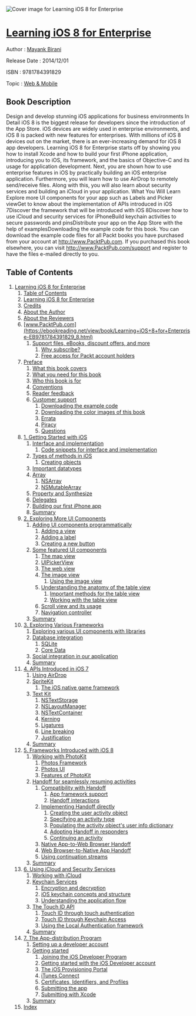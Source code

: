 ![Cover image for Learning iOS 8 for Enterprise](https://imgdetail.ebookreading.net/cover/cover/web_mobile/EB9781784391829.jpg)

[Learning iOS 8 for Enterprise](https://ebookreading.net/view/book/Learning+iOS+8+for+Enterprise-EB9781784391829_1.html "Learning iOS 8 for Enterprise")
====================================================================================================================

Author : [Mayank Birani](https://ebookreading.net/search/author/Mayank+Birani)

Release Date : 2014/12/01

ISBN : 9781784391829

Topic : [Web & Mobile](https://ebookreading.net/search/category/web-mobile)

Book Description
-----------------

Design and develop stunning iOS applications for business environments
In Detail
iOS 8 is the biggest release for developers since the introduction of the App Store. iOS devices are widely used in enterprise environments, and iOS 8 is packed with new features for enterprises. With millions of iOS 8 devices out on the market, there is an ever-increasing demand for iOS 8 app developers.
Learning iOS 8 for Enterprise starts off by showing you how to install Xcode and how to build your first iPhone application, introducing you to iOS, its framework, and the basics of Objective-C and its usage for application development. Next, you are shown how to use enterprise features in iOS by practically building an iOS enterprise application. Furthermore, you will learn how to use AirDrop to remotely send/receive files. Along with this, you will also learn about security services and building an iCloud in your application.
What You Will Learn
Explore more UI components for your app such as Labels and Picker viewGet to know about the implementation of APIs introduced in iOS 7Discover the framework that will be introduced with iOS 8Discover how to use iCloud and security services for iPhoneBuild keychain activities to secure passwords and pinsDistribute your app on the App Store with the help of examplesDownloading the example code for this book. You can download the example code files for all Packt books you have purchased from your account at http://www.PacktPub.com. If you purchased this book elsewhere, you can visit http://www.PacktPub.com/support and register to have the files e-mailed directly to you.
              
Table of Contents
-----------------

1. [Learning iOS 8 for Enterprise](https://ebookreading.net/view/book/Learning+iOS+8+for+Enterprise-EB9781784391829_3.html)
    1. [Table of Contents](https://ebookreading.net/view/book/Learning+iOS+8+for+Enterprise-EB9781784391829_2.html)
    1. [Learning iOS 8 for Enterprise](https://ebookreading.net/view/book/Learning+iOS+8+for+Enterprise-EB9781784391829_4.html)
    1. [Credits](https://ebookreading.net/view/book/Learning+iOS+8+for+Enterprise-EB9781784391829_5.html)
    1. [About the Author](https://ebookreading.net/view/book/Learning+iOS+8+for+Enterprise-EB9781784391829_6.html)
    1. [About the Reviewers](https://ebookreading.net/view/book/Learning+iOS+8+for+Enterprise-EB9781784391829_7.html)
    1. [www.PacktPub.com](https://ebookreading.net/view/book/Learning+iOS+8+for+Enterprise-EB9781784391829_8.html)
        1. [Support files, eBooks, discount offers, and more](https://ebookreading.net/view/book/Learning+iOS+8+for+Enterprise-EB9781784391829_8.html#ch00lvl1sec01)
            1. [Why subscribe?](https://ebookreading.net/view/book/Learning+iOS+8+for+Enterprise-EB9781784391829_8.html#ch00lvl2sec01)
            1. [Free access for Packt account holders](https://ebookreading.net/view/book/Learning+iOS+8+for+Enterprise-EB9781784391829_8.html#ch00lvl2sec02)
    1. [Preface](https://ebookreading.net/view/book/Learning+iOS+8+for+Enterprise-EB9781784391829_9.html)
        1. [What this book covers](https://ebookreading.net/view/book/Learning+iOS+8+for+Enterprise-EB9781784391829_9.html#ch00lvl1sec02)
        1. [What you need for this book](https://ebookreading.net/view/book/Learning+iOS+8+for+Enterprise-EB9781784391829_10.html)
        1. [Who this book is for](https://ebookreading.net/view/book/Learning+iOS+8+for+Enterprise-EB9781784391829_11.html)
        1. [Conventions](https://ebookreading.net/view/book/Learning+iOS+8+for+Enterprise-EB9781784391829_12.html)
        1. [Reader feedback](https://ebookreading.net/view/book/Learning+iOS+8+for+Enterprise-EB9781784391829_13.html)
        1. [Customer support](https://ebookreading.net/view/book/Learning+iOS+8+for+Enterprise-EB9781784391829_14.html)
            1. [Downloading the example code](https://ebookreading.net/view/book/Learning+iOS+8+for+Enterprise-EB9781784391829_14.html#ch00lvl2sec03)
            1. [Downloading the color images of this book](https://ebookreading.net/view/book/Learning+iOS+8+for+Enterprise-EB9781784391829_14.html#ch00lvl2sec04)
            1. [Errata](https://ebookreading.net/view/book/Learning+iOS+8+for+Enterprise-EB9781784391829_14.html#ch00lvl2sec05)
            1. [Piracy](https://ebookreading.net/view/book/Learning+iOS+8+for+Enterprise-EB9781784391829_14.html#ch00lvl2sec06)
            1. [Questions](https://ebookreading.net/view/book/Learning+iOS+8+for+Enterprise-EB9781784391829_14.html#ch00lvl2sec07)
    1. [1. Getting Started with iOS](https://ebookreading.net/view/book/Learning+iOS+8+for+Enterprise-EB9781784391829_15.html)
        1. [Interface and implementation](https://ebookreading.net/view/book/Learning+iOS+8+for+Enterprise-EB9781784391829_15.html#ch01lvl1sec08)
            1. [Code snippets for interface and implementation](https://ebookreading.net/view/book/Learning+iOS+8+for+Enterprise-EB9781784391829_15.html#ch01lvl2sec08)
        1. [Types of methods in iOS](https://ebookreading.net/view/book/Learning+iOS+8+for+Enterprise-EB9781784391829_16.html)
            1. [Creating objects](https://ebookreading.net/view/book/Learning+iOS+8+for+Enterprise-EB9781784391829_16.html#ch01lvl2sec09)
        1. [Important datatypes](https://ebookreading.net/view/book/Learning+iOS+8+for+Enterprise-EB9781784391829_17.html)
        1. [Array](https://ebookreading.net/view/book/Learning+iOS+8+for+Enterprise-EB9781784391829_18.html)
            1. [NSArray](https://ebookreading.net/view/book/Learning+iOS+8+for+Enterprise-EB9781784391829_18.html#ch01lvl2sec10)
            1. [NSMutableArray](https://ebookreading.net/view/book/Learning+iOS+8+for+Enterprise-EB9781784391829_18.html#ch01lvl2sec11)
        1. [Property and Synthesize](https://ebookreading.net/view/book/Learning+iOS+8+for+Enterprise-EB9781784391829_19.html)
        1. [Delegates](https://ebookreading.net/view/book/Learning+iOS+8+for+Enterprise-EB9781784391829_20.html)
        1. [Building our first iPhone app](https://ebookreading.net/view/book/Learning+iOS+8+for+Enterprise-EB9781784391829_21.html)
        1. [Summary](https://ebookreading.net/view/book/Learning+iOS+8+for+Enterprise-EB9781784391829_22.html)
    1. [2. Exploring More UI Components](https://ebookreading.net/view/book/Learning+iOS+8+for+Enterprise-EB9781784391829_23.html)
        1. [Adding UI components programmatically](https://ebookreading.net/view/book/Learning+iOS+8+for+Enterprise-EB9781784391829_23.html#ch02lvl1sec16)
            1. [Adding a view](https://ebookreading.net/view/book/Learning+iOS+8+for+Enterprise-EB9781784391829_23.html#ch02lvl2sec12)
            1. [Adding a label](https://ebookreading.net/view/book/Learning+iOS+8+for+Enterprise-EB9781784391829_23.html#ch02lvl2sec13)
            1. [Creating a new button](https://ebookreading.net/view/book/Learning+iOS+8+for+Enterprise-EB9781784391829_23.html#ch02lvl2sec14)
        1. [Some featured UI components](https://ebookreading.net/view/book/Learning+iOS+8+for+Enterprise-EB9781784391829_24.html)
            1. [The map view](https://ebookreading.net/view/book/Learning+iOS+8+for+Enterprise-EB9781784391829_24.html#ch02lvl2sec15)
            1. [UIPickerView](https://ebookreading.net/view/book/Learning+iOS+8+for+Enterprise-EB9781784391829_24.html#ch02lvl2sec16)
            1. [The web view](https://ebookreading.net/view/book/Learning+iOS+8+for+Enterprise-EB9781784391829_24.html#ch02lvl2sec17)
            1. [The image view](https://ebookreading.net/view/book/Learning+iOS+8+for+Enterprise-EB9781784391829_24.html#ch02lvl2sec18)
                1. [Using the image view](https://ebookreading.net/view/book/Learning+iOS+8+for+Enterprise-EB9781784391829_24.html#ch02lvl3sec01)
            1. [Understanding the anatomy of the table view](https://ebookreading.net/view/book/Learning+iOS+8+for+Enterprise-EB9781784391829_24.html#ch02lvl2sec19)
                1. [Important methods for the table view](https://ebookreading.net/view/book/Learning+iOS+8+for+Enterprise-EB9781784391829_24.html#ch02lvl3sec02)
                1. [Working with the table view](https://ebookreading.net/view/book/Learning+iOS+8+for+Enterprise-EB9781784391829_24.html#ch02lvl3sec03)
            1. [Scroll view and its usage](https://ebookreading.net/view/book/Learning+iOS+8+for+Enterprise-EB9781784391829_24.html#ch02lvl2sec20)
            1. [Navigation controller](https://ebookreading.net/view/book/Learning+iOS+8+for+Enterprise-EB9781784391829_24.html#ch02lvl2sec21)
        1. [Summary](https://ebookreading.net/view/book/Learning+iOS+8+for+Enterprise-EB9781784391829_25.html)
    1. [3. Exploring Various Frameworks](https://ebookreading.net/view/book/Learning+iOS+8+for+Enterprise-EB9781784391829_26.html)
        1. [Exploring various UI components with libraries](https://ebookreading.net/view/book/Learning+iOS+8+for+Enterprise-EB9781784391829_26.html#ch03lvl1sec19)
        1. [Database integration](https://ebookreading.net/view/book/Learning+iOS+8+for+Enterprise-EB9781784391829_27.html)
            1. [SQLite](https://ebookreading.net/view/book/Learning+iOS+8+for+Enterprise-EB9781784391829_27.html#ch03lvl2sec22)
            1. [Core Data](https://ebookreading.net/view/book/Learning+iOS+8+for+Enterprise-EB9781784391829_27.html#ch03lvl2sec23)
        1. [Social integration in our application](https://ebookreading.net/view/book/Learning+iOS+8+for+Enterprise-EB9781784391829_28.html)
        1. [Summary](https://ebookreading.net/view/book/Learning+iOS+8+for+Enterprise-EB9781784391829_29.html)
    1. [4. APIs Introduced in iOS 7](https://ebookreading.net/view/book/Learning+iOS+8+for+Enterprise-EB9781784391829_30.html)
        1. [Using AirDrop](https://ebookreading.net/view/book/Learning+iOS+8+for+Enterprise-EB9781784391829_30.html#ch04lvl1sec23)
        1. [SpriteKit](https://ebookreading.net/view/book/Learning+iOS+8+for+Enterprise-EB9781784391829_31.html)
            1. [The iOS native game framework](https://ebookreading.net/view/book/Learning+iOS+8+for+Enterprise-EB9781784391829_31.html#ch04lvl2sec24)
        1. [Text Kit](https://ebookreading.net/view/book/Learning+iOS+8+for+Enterprise-EB9781784391829_32.html)
            1. [NSTextStorage](https://ebookreading.net/view/book/Learning+iOS+8+for+Enterprise-EB9781784391829_32.html#ch04lvl2sec25)
            1. [NSLayoutManager](https://ebookreading.net/view/book/Learning+iOS+8+for+Enterprise-EB9781784391829_32.html#ch04lvl2sec26)
            1. [NSTextContainer](https://ebookreading.net/view/book/Learning+iOS+8+for+Enterprise-EB9781784391829_32.html#ch04lvl2sec27)
            1. [Kerning](https://ebookreading.net/view/book/Learning+iOS+8+for+Enterprise-EB9781784391829_32.html#ch04lvl2sec28)
            1. [Ligatures](https://ebookreading.net/view/book/Learning+iOS+8+for+Enterprise-EB9781784391829_32.html#ch04lvl2sec29)
            1. [Line breaking](https://ebookreading.net/view/book/Learning+iOS+8+for+Enterprise-EB9781784391829_32.html#ch04lvl2sec30)
            1. [Justification](https://ebookreading.net/view/book/Learning+iOS+8+for+Enterprise-EB9781784391829_32.html#ch04lvl2sec31)
        1. [Summary](https://ebookreading.net/view/book/Learning+iOS+8+for+Enterprise-EB9781784391829_33.html)
    1. [5. Frameworks Introduced with iOS 8](https://ebookreading.net/view/book/Learning+iOS+8+for+Enterprise-EB9781784391829_34.html)
        1. [Working with PhotoKit](https://ebookreading.net/view/book/Learning+iOS+8+for+Enterprise-EB9781784391829_34.html#ch05lvl1sec27)
            1. [Photos Framework](https://ebookreading.net/view/book/Learning+iOS+8+for+Enterprise-EB9781784391829_34.html#ch05lvl2sec32)
            1. [Photos UI](https://ebookreading.net/view/book/Learning+iOS+8+for+Enterprise-EB9781784391829_34.html#ch05lvl2sec33)
            1. [Features of PhotoKit](https://ebookreading.net/view/book/Learning+iOS+8+for+Enterprise-EB9781784391829_34.html#ch05lvl2sec34)
        1. [Handoff for seamlessly resuming activities](https://ebookreading.net/view/book/Learning+iOS+8+for+Enterprise-EB9781784391829_35.html)
            1. [Compatibility with Handoff](https://ebookreading.net/view/book/Learning+iOS+8+for+Enterprise-EB9781784391829_35.html#ch05lvl2sec35)
                1. [App framework support](https://ebookreading.net/view/book/Learning+iOS+8+for+Enterprise-EB9781784391829_35.html#ch05lvl3sec04)
                1. [Handoff interactions](https://ebookreading.net/view/book/Learning+iOS+8+for+Enterprise-EB9781784391829_35.html#ch05lvl3sec05)
            1. [Implementing Handoff directly](https://ebookreading.net/view/book/Learning+iOS+8+for+Enterprise-EB9781784391829_35.html#ch05lvl2sec36)
                1. [Creating the user activity object](https://ebookreading.net/view/book/Learning+iOS+8+for+Enterprise-EB9781784391829_35.html#ch05lvl3sec06)
                1. [Specifying an activity type](https://ebookreading.net/view/book/Learning+iOS+8+for+Enterprise-EB9781784391829_35.html#ch05lvl3sec07)
                1. [Populating the activity object&#39;s user info dictionary](https://ebookreading.net/view/book/Learning+iOS+8+for+Enterprise-EB9781784391829_35.html#ch05lvl3sec08)
                1. [Adopting Handoff in responders](https://ebookreading.net/view/book/Learning+iOS+8+for+Enterprise-EB9781784391829_35.html#ch05lvl3sec09)
                1. [Continuing an activity](https://ebookreading.net/view/book/Learning+iOS+8+for+Enterprise-EB9781784391829_35.html#ch05lvl3sec10)
            1. [Native App-to-Web Browser Handoff](https://ebookreading.net/view/book/Learning+iOS+8+for+Enterprise-EB9781784391829_35.html#ch05lvl2sec37)
            1. [Web Browser-to-Native App Handoff](https://ebookreading.net/view/book/Learning+iOS+8+for+Enterprise-EB9781784391829_35.html#ch05lvl2sec38)
            1. [Using continuation streams](https://ebookreading.net/view/book/Learning+iOS+8+for+Enterprise-EB9781784391829_35.html#ch05lvl2sec39)
        1. [Summary](https://ebookreading.net/view/book/Learning+iOS+8+for+Enterprise-EB9781784391829_36.html)
    1. [6. Using iCloud and Security Services](https://ebookreading.net/view/book/Learning+iOS+8+for+Enterprise-EB9781784391829_37.html)
        1. [Working with iCloud](https://ebookreading.net/view/book/Learning+iOS+8+for+Enterprise-EB9781784391829_37.html#ch06lvl1sec30)
        1. [Keychain Services](https://ebookreading.net/view/book/Learning+iOS+8+for+Enterprise-EB9781784391829_38.html)
            1. [Encryption and decryption](https://ebookreading.net/view/book/Learning+iOS+8+for+Enterprise-EB9781784391829_38.html#ch06lvl2sec40)
            1. [iOS keychain concepts and structure](https://ebookreading.net/view/book/Learning+iOS+8+for+Enterprise-EB9781784391829_38.html#ch06lvl2sec41)
            1. [Understanding the application flow](https://ebookreading.net/view/book/Learning+iOS+8+for+Enterprise-EB9781784391829_38.html#ch06lvl2sec42)
        1. [The Touch ID API](https://ebookreading.net/view/book/Learning+iOS+8+for+Enterprise-EB9781784391829_39.html)
            1. [Touch ID through touch authentication](https://ebookreading.net/view/book/Learning+iOS+8+for+Enterprise-EB9781784391829_39.html#ch06lvl2sec43)
            1. [Touch ID through Keychain Access](https://ebookreading.net/view/book/Learning+iOS+8+for+Enterprise-EB9781784391829_39.html#ch06lvl2sec44)
            1. [Using the Local Authentication framework](https://ebookreading.net/view/book/Learning+iOS+8+for+Enterprise-EB9781784391829_39.html#ch06lvl2sec45)
        1. [Summary](https://ebookreading.net/view/book/Learning+iOS+8+for+Enterprise-EB9781784391829_40.html)
    1. [7. The App-distribution Program](https://ebookreading.net/view/book/Learning+iOS+8+for+Enterprise-EB9781784391829_41.html)
        1. [Setting up a developer account](https://ebookreading.net/view/book/Learning+iOS+8+for+Enterprise-EB9781784391829_41.html#ch07lvl1sec34)
        1. [Getting started](https://ebookreading.net/view/book/Learning+iOS+8+for+Enterprise-EB9781784391829_42.html)
            1. [Joining the iOS Developer Program](https://ebookreading.net/view/book/Learning+iOS+8+for+Enterprise-EB9781784391829_42.html#ch07lvl2sec46)
            1. [Getting started with the iOS Developer account](https://ebookreading.net/view/book/Learning+iOS+8+for+Enterprise-EB9781784391829_42.html#ch07lvl2sec47)
            1. [The iOS Provisioning Portal](https://ebookreading.net/view/book/Learning+iOS+8+for+Enterprise-EB9781784391829_42.html#ch07lvl2sec48)
            1. [iTunes Connect](https://ebookreading.net/view/book/Learning+iOS+8+for+Enterprise-EB9781784391829_42.html#ch07lvl2sec49)
            1. [Certificates, Identifiers, and Profiles](https://ebookreading.net/view/book/Learning+iOS+8+for+Enterprise-EB9781784391829_42.html#ch07lvl2sec50)
            1. [Submitting the app](https://ebookreading.net/view/book/Learning+iOS+8+for+Enterprise-EB9781784391829_42.html#ch07lvl2sec51)
            1. [Submitting with Xcode](https://ebookreading.net/view/book/Learning+iOS+8+for+Enterprise-EB9781784391829_42.html#ch07lvl2sec52)
        1. [Summary](https://ebookreading.net/view/book/Learning+iOS+8+for+Enterprise-EB9781784391829_43.html)
    1. [Index](https://ebookreading.net/view/book/Learning+iOS+8+for+Enterprise-EB9781784391829_44.html)

